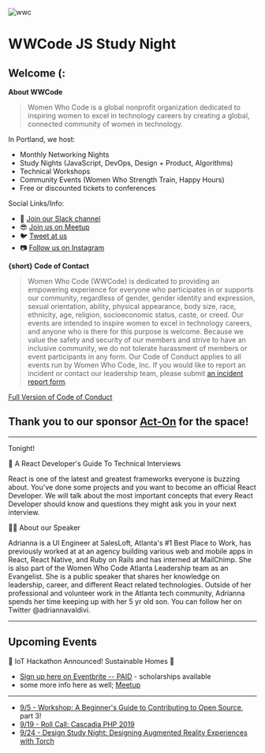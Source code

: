 ![wwc](https://a248.e.akamai.net/secure.meetupstatic.com/photos/event/1/e/5/4/highres_456127764.jpeg)

# WWCode JS Study Night 

## Welcome (:
**About WWCode**
> Women Who Code is a global nonprofit organization dedicated to inspiring women to excel in technology careers by creating a global, connected community of women in technology.

In Portland, we host:
- Monthly Networking Nights
- Study Nights (JavaScript, DevOps, Design + Product, Algorithms)
- Technical Workshops
- Community Events (Women Who Strength Train, Happy Hours)
- Free or discounted tickets to conferences 

Social Links/Info:
- 💬 [Join our Slack channel](https://goo.gl/forms/sBKUgZ9hHnnmWn7z1)
- 😎 [Join us on Meetup](https://www.meetup.com/Women-Who-Code-Portland/)
- 🐦 [Tweet at us](https://twitter.com/WWCodePortland)
- 📷 [Follow us on Instagram](https://www.instagram.com/wwcodeportland/)


**{short} Code of Contact**
> Women Who Code (WWCode) is dedicated to providing an empowering experience for everyone who participates in or supports our community, regardless of gender, gender identity and expression, sexual orientation, ability, physical appearance, body size, race, ethnicity, age, religion, socioeconomic status, caste, or creed. Our events are intended to inspire women to excel in technology careers, and anyone who is there for this purpose is welcome. Because we value the safety and security of our members and strive to have an inclusive community, we do not tolerate harassment of members or event participants in any form. Our Code of Conduct applies to all events run by Women Who Code, Inc. If you would like to report an incident or contact our leadership team, please submit [an incident report form](https://docs.google.com/forms/d/e/1FAIpQLScmJq0Evb0aDbx4flmmZT1xX0GCXj_F--5asjfH7XvkrLo4xA/viewform).

[Full Version of Code of Conduct](https://www.meetup.com/Women-Who-Code-Portland/pages/22236117/Code_of_Conduct/)

## Thank you to our sponsor [Act-On](https://www.act-on.com/) for the space!

----------------------
Tonight! 

🎨 A React Developer's Guide To Technical Interviews

React is one of the latest and greatest frameworks everyone is buzzing about. You've done some projects and you want to become an official React Developer. We will talk about the most important concepts that every React Developer should know and questions they might ask you in your next interview.

👩🏽 About our Speaker

Adrianna is a UI Engineer at SalesLoft, Atlanta's #1 Best Place to Work, has previously worked at at an agency building various web and mobile apps in React, React Native, and Ruby on Rails and has interned at MailChimp. She is also part of the Women Who Code Atlanta Leadership team as an Evangelist. She is a public speaker that shares her knowledge on leadership, career, and different React related technologies. Outside of her professional and volunteer work in the Atlanta tech community, Adrianna spends her time keeping up with her 5 yr old son. You can follow her on Twitter @adriannavaldivi.


----------------------

## Upcoming Events 
🎉 IoT Hackathon Announced! Sustainable Homes 🎉
- [Sign up here on Eventbrite -- PAID](https://www.eventbrite.com/e/wwcode-portland-iot-hackathon-2019-tickets-61107394863) - scholarships available
- some more info here as well; [Meetup](https://www.meetup.com/Women-Who-Code-Portland/events/263586906/)

------------------------------

- [9/5 - Workshop: A Beginner's Guide to Contributing to Open Source](https://www.meetup.com/Women-Who-Code-Portland/events/263573327/), part 3!
- [9/19 - Roll Call: Cascadia PHP 2019](https://www.meetup.com/Women-Who-Code-Portland/events/262962394/)
- [9/24 - Design Study Night: Designing Augmented Reality Experiences with Torch](https://www.meetup.com/Women-Who-Code-Portland/events/263740565/)
